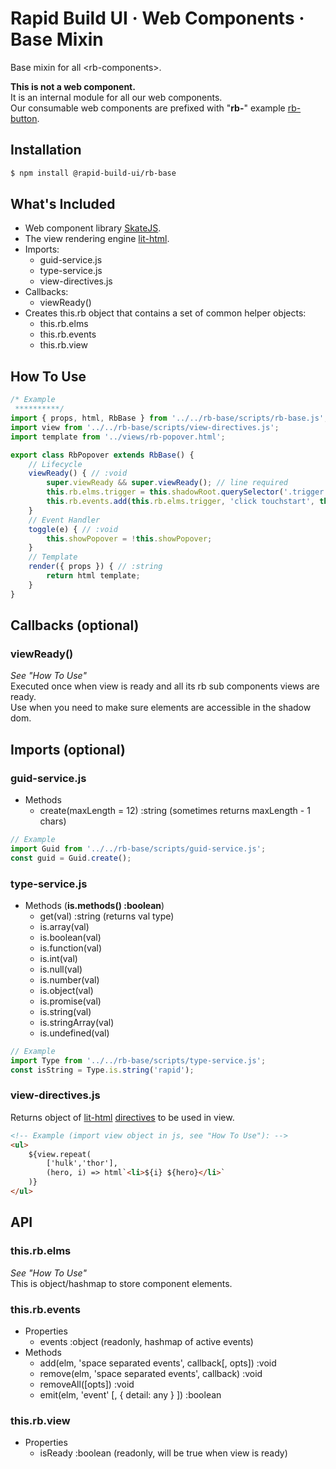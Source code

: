 # Rapid Build UI · Web Components · Base Mixin

Base mixin for all &lt;rb-components&gt;.

**This is not a web component.**  
It is an internal module for all our web components.  
Our consumable web components are prefixed with "**rb-**"
example [rb-button](https://rapid-build-ui.io/components/rb-button).


## Installation
```bash
$ npm install @rapid-build-ui/rb-base
```


## What's Included
* Web component library [SkateJS](http://skatejs.netlify.com/).
* The view rendering engine [lit-html](https://polymer.github.io/lit-html/).
* Imports:
	* guid-service.js
	* type-service.js
	* view-directives.js
* Callbacks:
	* viewReady()
* Creates this.rb object that contains a set of common helper objects:
	* this.rb.elms
	* this.rb.events
	* this.rb.view


## How To Use
```js
/* Example
 **********/
import { props, html, RbBase } from '../../rb-base/scripts/rb-base.js';
import view from '../../rb-base/scripts/view-directives.js';
import template from '../views/rb-popover.html';

export class RbPopover extends RbBase() {
	// Lifecycle
	viewReady() { // :void
		super.viewReady && super.viewReady(); // line required
		this.rb.elms.trigger = this.shadowRoot.querySelector('.trigger');
		this.rb.events.add(this.rb.elms.trigger, 'click touchstart', this.toggle);
	}
	// Event Handler
	toggle(e) { // :void
		this.showPopover = !this.showPopover;
	}
	// Template
	render({ props }) { // :string
		return html template;
	}
}
```


## Callbacks (optional)

### viewReady()
*See "How To Use"*  
Executed once when view is ready and all its rb sub components views are ready.  
Use when you need to make sure elements are accessible in the shadow dom.



## Imports (optional)

### guid-service.js
* Methods
	* create(maxLength = 12) :string (sometimes returns maxLength - 1 chars)

```js
// Example
import Guid from '../../rb-base/scripts/guid-service.js';
const guid = Guid.create();
```


### type-service.js
* Methods (**is.methods() :boolean**)
	* get(val) :string (returns val type)
	* is.array(val)
	* is.boolean(val)
	* is.function(val)
	* is.int(val)
	* is.null(val)
	* is.number(val)
	* is.object(val)
	* is.promise(val)
	* is.string(val)
	* is.stringArray(val)
	* is.undefined(val)

```js
// Example
import Type from '../../rb-base/scripts/type-service.js';
const isString = Type.is.string('rapid');
```


### view-directives.js
Returns object of
[lit-html](https://polymer.github.io/lit-html/guide/writing-templates.html#directives)
[directives](https://github.com/rapid-build-ui/rb-base/blob/master/src/client/scripts/view-directives.js)
to be used in view.

```html
<!-- Example (import view object in js, see "How To Use"): -->
<ul>
	${view.repeat(
		['hulk','thor'],
		(hero, i) => html`<li>${i} ${hero}</li>`
	)}
</ul>
```


## API

### this.rb.elms
*See "How To Use"*  
This is object/hashmap to store component elements.


### this.rb.events
* Properties
	* events :object (readonly, hashmap of active events)
* Methods
	* add(elm, 'space separated events', callback[, opts]) :void
	* remove(elm, 'space separated events', callback) :void
	* removeAll([opts]) :void
	* emit(elm, 'event' [, { detail: any } ]) :boolean


### this.rb.view
* Properties
	* isReady :boolean (readonly, will be true when view is ready)